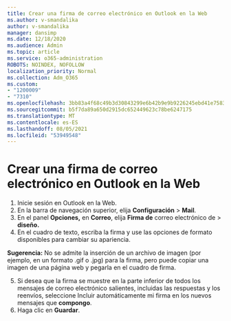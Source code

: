 ```yaml
---
title: Crear una firma de correo electrónico en Outlook en la Web
ms.author: v-smandalika
author: v-smandalika
manager: dansimp
ms.date: 12/18/2020
ms.audience: Admin
ms.topic: article
ms.service: o365-administration
ROBOTS: NOINDEX, NOFOLLOW
localization_priority: Normal
ms.collection: Adm_O365
ms.custom:
- "1200009"
- "7310"
ms.openlocfilehash: 3bb83a4f68c49b3d30843299e6b42b9e9b9226245ebd41e75831694b95839c46
ms.sourcegitcommit: b5f7da89a650d2915dc652449623c78be6247175
ms.translationtype: MT
ms.contentlocale: es-ES
ms.lasthandoff: 08/05/2021
ms.locfileid: "53949548"
---
```

# <a name="create-an-email-signature-in-outlook-on-the-web"></a>Crear una firma de correo electrónico en Outlook en la Web

1. Inicie sesión en Outlook en la Web.
2. En la barra de navegación superior, elija **Configuración**  >  **Mail**.
3. En el panel **Opciones,** en **Correo**, elija **Firma de** correo electrónico de  >  **diseño.**
4. En el cuadro de texto, escriba la firma y use las opciones de formato disponibles para cambiar su apariencia.

**Sugerencia:** No se admite la inserción de un archivo de imagen (por ejemplo, en un formato .gif o .jpg) para la firma, pero puede copiar una imagen de una página web y pegarla en el cuadro de firma.

5. Si desea que la firma se muestre en la parte inferior de todos los mensajes de correo electrónico salientes, incluidas las respuestas y los reenvíos, seleccione Incluir automáticamente mi firma en los nuevos mensajes que **compongo**.
6. Haga clic en **Guardar**.
